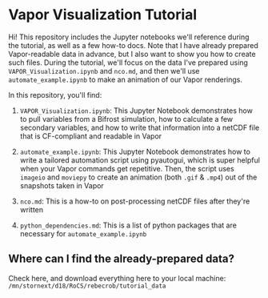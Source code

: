 # Vapor Visualization Tutorial

Hi! This repository includes the Jupyter notebooks we'll reference during the tutorial, as well as a few how-to docs. Note that I have already prepared Vapor-readable data in advance, but I also want to show you how to create such files. During the tutorial, we'll focus on the data I've prepared using `VAPOR_Visualization.ipynb` and `nco.md`, and then we'll use `automate_example.ipynb` to make an animation of our Vapor renderings. 

In this repository, you'll find:

1. `VAPOR_Visualization.ipynb`: This Jupyter Notebook demonstrates how to pull variables from a Bifrost simulation, how to calculate a few secondary variables, and how to write that information into a netCDF file that is CF-compliant and readable in Vapor

2. `automate_example.ipynb`: This Jupyter Notebook demonstrates how to write a tailored automation script using pyautogui, which is super helpful when your Vapor commands get repetitive. Then, the script uses `imageio` and `moviepy` to create an animation (both `.gif` & `.mp4`) out of the snapshots taken in Vapor

3. `nco.md`: This is a how-to on post-processing netCDF files after they're written

4. `python_dependencies.md`: This is a list of python packages that are necessary for `automate_example.ipynb`

## Where can I find the already-prepared data?

Check here, and download everything here to your local machine: `/mn/stornext/d18/RoCS/rebecrob/tutorial_data`

